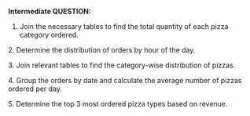 **Intermediate QUESTION:**

1. Join the necessary tables to find the total quantity of each pizza category ordered.

2\. Determine the distribution of orders by hour of the day.

3\. Join relevant tables to find the category-wise distribution of pizzas.

4\. Group the orders by date and calculate the average number of pizzas ordered per day.

5\. Determine the top 3 most ordered pizza types based on revenue.





